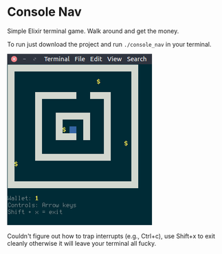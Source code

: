 # Console Nav

Simple Elixir terminal game. Walk around and get the money.

To run just download the project and run `./console_nav` in your terminal.


![screenshot](screenshot_v2.png)

Couldn't figure out how to trap interrupts (e.g., Ctrl+c), use Shift+x to exit
cleanly otherwise it will leave your terminal all fucky.
